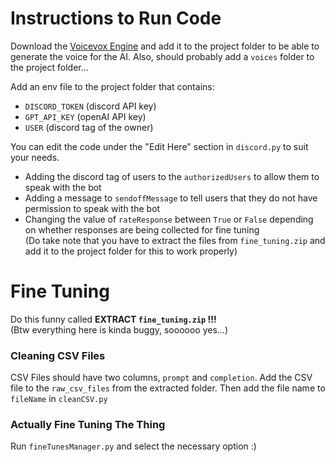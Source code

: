 # Instructions to Run Code

Download the [Voicevox Engine](https://github.com/VOICEVOX/voicevox_engine/releases/tag/0.14.4) and add it to the project folder to be able to generate the voice for the AI. Also, should probably add a `voices` folder to the project folder...

Add an env file to the project folder that contains:
- `DISCORD_TOKEN` (discord API key)
- `GPT_API_KEY` (openAI API key)
- `USER` (discord tag of the owner)

You can edit the code under the "Edit Here" section in `discord.py` to suit your needs.
- Adding the discord tag of users to the `authorizedUsers` to allow them to speak with the bot
- Adding a message to `sendoffMessage` to tell users that they do not have permission to speak with the bot
- Changing the value of `rateResponse` between `True` or `False` depending on whether responses are being collected for fine tuning
  <br>
  (Do take note that you have to extract the files from `fine_tuning.zip` and add it to the project folder for this to work properly)

# Fine Tuning
Do this funny called **EXTRACT `fine_tuning.zip` !!!**
<br>
(Btw everything here is kinda buggy, soooooo yes...)

### Cleaning CSV Files
CSV Files should have two columns, `prompt` and `completion`. Add the CSV file to the `raw_csv_files` from the extracted folder. Then add the file name to `fileName` in `cleanCSV.py`

### Actually Fine Tuning The Thing
Run `fineTunesManager.py` and select the necessary option :)

